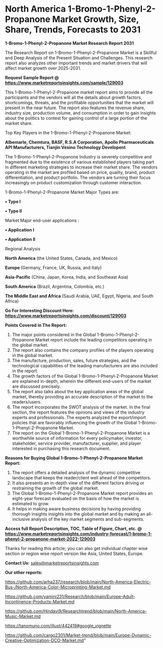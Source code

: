 # North America 1-Bromo-1-Phenyl-2-Propanone Market Growth, Size, Share, Trends, Forecasts to 2031

<strong>1-Bromo-1-Phenyl-2-Propanone Market Research Report 2031</strong>

The Research Report on 1-Bromo-1-Phenyl-2-Propanone Market is a Skillful and Deep Analysis of the Present Situation and Challenges. This research report also analyzes other important trends and market drivers that will affect market growth over 2025-2031.

<strong>Request Sample Report @ <a href=https://www.marketreportsinsights.com/sample/129003>https://www.marketreportsinsights.com/sample/129003</a></strong>

This 1-Bromo-1-Phenyl-2-Propanone market report aims to provide all the participants and the vendors will all the details about growth factors, shortcomings, threats, and the profitable opportunities that the market will present in the near future. The report also features the revenue share, industry size, production volume, and consumption in order to gain insights about the politics to contest for gaining control of a large portion of the market share.

Top Key Players in the 1-Bromo-1-Phenyl-2-Propanone Market:

<strong>Albemarle, Chemtura, BASF, R.S.A Corporation, Apollo Pharmaceuticals API Manufacturers, Tianjin Vesino Technology Developent</strong>

The 1-Bromo-1-Phenyl-2-Propanone Industry is severely competitive and fragmented due to the existence of various established players taking part in different marketing strategies to increase their market share. The vendors operating in the market are profiled based on price, quality, brand, product differentiation, and product portfolio. The vendors are turning their focus increasingly on product customization through customer interaction.

1-Bromo-1-Phenyl-2-Propanone Market Major Types are:

<strong>• Type I

• Type II</strong>

Market Major end-user applications :

<strong>• Application I

• Application II</strong>

Regional Analysis

</u><strong><b>North America</b></strong> (the United States, Canada, and Mexico)

<strong><b>Europe </b></strong>(Germany, France, UK, Russia, and Italy)

<strong><b>Asia-Pacific</b></strong> (China, Japan, Korea, India, and Southeast Asia)

<strong><b>South America</b></strong> (Brazil, Argentina, Colombia, etc.)

<strong><b>The Middle East and Africa</b></strong> (Saudi Arabia, UAE, Egypt, Nigeria, and South Africa)

<strong>Go For Interesting Discount Here: <a href=https://www.marketreportsinsights.com/discount/129003>https://www.marketreportsinsights.com/discount/129003</a></strong>

<strong>Points Covered in The Report:</strong>
<ol>
  <li>The major points considered in the Global 1-Bromo-1-Phenyl-2-Propanone Market report include the leading competitors operating in the global market.</li>
  <li>The report also contains the company profiles of the players operating in the global market.</li>
  <li>The manufacture, production, sales, future strategies, and the technological capabilities of the leading manufacturers are also included in the report.</li>
  <li>The growth factors of the Global 1-Bromo-1-Phenyl-2-Propanone Market are explained in-depth, wherein the different end-users of the market are discussed precisely.</li>
  <li>The report also talks about the key application areas of the global market, thereby providing an accurate description of the market to the readers/users.</li>
  <li>The report incorporates the SWOT analysis of the market. In the final section, the report features the opinions and views of the industry experts and professionals. The experts analyzed the export/import policies that are favorably influencing the growth of the Global 1-Bromo-1-Phenyl-2-Propanone Market.</li>
  <li>The report on the Global 1-Bromo-1-Phenyl-2-Propanone Market is a worthwhile source of information for every policymaker, investor, stakeholder, service provider, manufacturer, supplier, and player interested in purchasing this research document.</li>
</ol>
<strong>Reasons for Buying Global 1-Bromo-1-Phenyl-2-Propanone Market Report:</strong>

<ol>
  <li>The report offers a detailed analysis of the dynamic competitive landscape that keeps the reader/client well ahead of the competitors.</li>
  <li>It also presents an in-depth view of the different factors driving or restraining the growth of the global market.</li>
  <li>The Global 1-Bromo-1-Phenyl-2-Propanone Market report provides an eight-year forecast evaluated on the basis of how the market is estimated to grow.</li>
  <li>It helps in making aware business decisions by having providing thorough insights insights into the global market and by making an all-inclusive analysis of the key market segments and sub-segments.</li>
</ol>
<strong>Access full Report Description, TOC, Table of Figure, Chart, etc. @ <a href=https://www.marketreportsinsights.com/industry-forecast/1-bromo-1-phenyl-2-propanone-market-2022-129003>https://www.marketreportsinsights.com/industry-forecast/1-bromo-1-phenyl-2-propanone-market-2022-129003</a></strong>


Thanks for reading this article; you can also get individual chapter wise section or region wise report version like Asia, United States, Europe.

<strong>Contact Us:</strong>
sales@marketreportsinsights.com

<strong>Our other reports:</strong>

<a href=https://github.com/arha237/research/blob/main/North-America-Electric-Bus-/North-America-Color-Microprinting-Market.md>https://github.com/arha237/research/blob/main/North-America-Electric-Bus-/North-America-Color-Microprinting-Market.md</a>

<a href=https://github.com/yamini231/Research/blob/main/Europe-Adult-Incontinence-Products-Market.md>https://github.com/yamini231/Research/blob/main/Europe-Adult-Incontinence-Products-Market.md</a>

<a href=https://github.com/Hindavi9/Researchtrend/blob/main/North-America-Music-Market.md>https://github.com/Hindavi9/Researchtrend/blob/main/North-America-Music-Market.md</a>

<a href=https://tanomuno.com/illust/442419#google_vignette>https://tanomuno.com/illust/442419#google_vignette</a>

<a href=https://github.com/cargo2301/Market-trend/blob/main/Europe-Dynamic-Creative-Optimization-DCO-Market.md>https://github.com/cargo2301/Market-trend/blob/main/Europe-Dynamic-Creative-Optimization-DCO-Market.md</a>"
